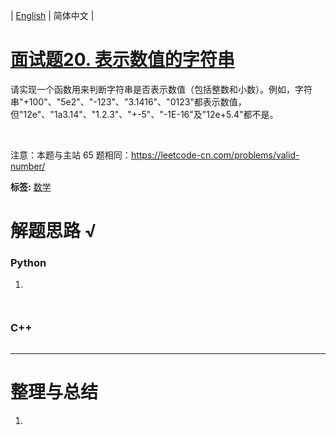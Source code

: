 | [English](README_EN.md) | 简体中文 |

# [面试题20. 表示数值的字符串](https://leetcode-cn.com/problems/biao-shi-shu-zhi-de-zi-fu-chuan-lcof)
<p>请实现一个函数用来判断字符串是否表示数值（包括整数和小数）。例如，字符串&quot;+100&quot;、&quot;5e2&quot;、&quot;-123&quot;、&quot;3.1416&quot;、&quot;0123&quot;都表示数值，但&quot;12e&quot;、&quot;1a3.14&quot;、&quot;1.2.3&quot;、&quot;+-5&quot;、&quot;-1E-16&quot;及&quot;12e+5.4&quot;都不是。</p>

<p>&nbsp;</p>

<p>注意：本题与主站 65 题相同：<a href="https://leetcode-cn.com/problems/valid-number/">https://leetcode-cn.com/problems/valid-number/</a></p>

**标签:**  [数学](https://leetcode-cn.com/tag/math) 
# 解题思路 √

### Python

1. 

```python

```


```python

```

### C++

```cpp

```

---



# 整理与总结

1. 
